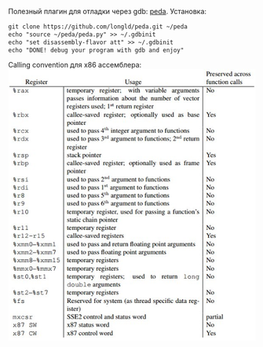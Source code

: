 Полезный плагин для отладки через gdb: [peda](https://github.com/longld/peda).
Установка:
```
git clone https://github.com/longld/peda.git ~/peda
echo "source ~/peda/peda.py" >> ~/.gdbinit
echo "set disassembly-flavor att" >> ~/.gdbinit
echo "DONE! debug your program with gdb and enjoy"
```

Calling convention для x86 ассемблера:
![Calling convention](calling_conv_x86.jpeg)
